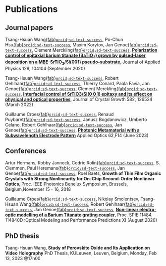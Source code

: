 # Publications


## Journal papers

Tsang-Hsuan Wang[{fab}`orcid;sd-text-success`](http://orcid.org/0000-0002-7760-7500), 
Po-Chun Hsu[{fab}`orcid;sd-text-success`](http://orcid.org/0000-0003-0823-6088), 
Maxim Korytov, 
Jan Genoe[{fab}`orcid;sd-text-success`](http://orcid.org/0000-0002-4019-5979), 
Clement Merckling[{fab}`orcid;sd-text-success`](http://orcid.org/0000-0003-3084-2543), 
**[Polarization control of epitaxial barium titanate (BaTiO<sub>3</sub>) grown by pulsed-laser deposition on a MBE-SrTiO<sub>3</sub>/Si(001) pseudo-substrate](http://dx.doi.org/10.1063/5.0019980)**, 
Journal of Applied Physics 128, 104104 (September 2020)

Tsang-Hsuan Wang[{fab}`orcid;sd-text-success`](http://orcid.org/0000-0002-7760-7500), 
Robert Gehlhaar[{fab}`orcid;sd-text-success`](http://orcid.org/0000-0002-3038-9462),
Thierry Conard,
Paola Favia,
Jan Genoe[{fab}`orcid;sd-text-success`](http://orcid.org/0000-0002-4019-5979), 
Clement Merckling[{fab}`orcid;sd-text-success`](http://orcid.org/0000-0003-3084-2543), 
**[Interfacial control of SrTiO3/Si(0 0 1) epitaxy and its effect on physical and optical properties](http://dx.doi.org/10.1016/j.jcrysgro.2022.126524)**, 
Journal of Crystal Growth 582, 126524 (March 2022)

Guillaume Croes[{fab}`orcid;sd-text-success`](http://orcid.org/0000-0001-6168-9794),
Renaud Puybaret[{fab}`orcid;sd-text-success`](http://orcid.org/0000-0002-4946-2658),
Janusz Bogdanowicz,
Umberto Celano,
Robert Gehlhaar[{fab}`orcid;sd-text-success`](http://orcid.org/0000-0002-3038-9462),
Jan Genoe[{fab}`orcid;sd-text-success`](http://orcid.org/0000-0002-4019-5979), 
**[Photonic Metamaterial with a Subwavelength Electrode Pattern](http://dx.doi.org/10.1364/AO.481396)**
Applied Optics 62,F14 (June 2023)


## Conferences

Artur Hermans,
Robby Janneck,
Cedric Rolin[{fab}`orcid;sd-text-success`](http://orcid.org/0000-0001-5542-8504),
S. Clemmen,
Paul Heremans[{fab}`orcid;sd-text-success`](http://orcid.org/0000-0003-2151-1718),
Jan Genoe[{fab}`orcid;sd-text-success`](http://orcid.org/0000-0002-4019-5979), 
Roel Baets,
**Growth of Thin Film Organic Crystals with Strong Nonlinearity for On-Chip Second-Order Nonlinear Optics**,
Proc. IEEE Photonics Benelux Symposium, Brussels, Belgium,November 15 - 16, 2018

Guillaume Croes[{fab}`orcid;sd-text-success`](http://orcid.org/0000-0001-6168-9794),
Nikolay Smolentsev, 
Tsang-Hsuan Wang[{fab}`orcid;sd-text-success`](http://orcid.org/0000-0002-7760-7500), 
Robert Gehlhaar[{fab}`orcid;sd-text-success`](http://orcid.org/0000-0002-3038-9462),
Jan Genoe[{fab}`orcid;sd-text-success`](http://orcid.org/0000-0002-4019-5979), 
**[Non-linear electro-optic modelling of a Barium Titanate grating coupler](http://dx.doi.org/10.1117/12.2568032)**, 
Proc. SPIE 11484, 114840D :Optical Modeling and Performance Predictions XI (August 2020)

## PhD thesis

Tsang-Hsuan Wang,
**Study of Perovskite Oxide and Its Application on Video Holography**
PhD Thesis, KULeuven, Leuven, Belgium, Monday, Feb 13, 2023 @17h00
